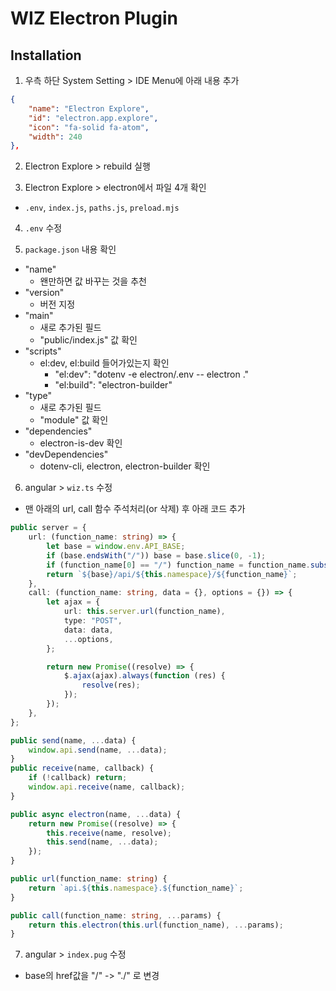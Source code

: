 # WIZ Electron Plugin

## Installation

1. 우측 하단 System Setting > IDE Menu에 아래 내용 추가

```json
{
    "name": "Electron Explore",
    "id": "electron.app.explore",
    "icon": "fa-solid fa-atom",
    "width": 240
},
```

2. Electron Explore > rebuild 실행

3. Electron Explore > electron에서 파일 4개 확인

- `.env`, `index.js`, `paths.js`, `preload.mjs`

4. `.env` 수정

5. `package.json` 내용 확인

- "name"
    - 왠만하면 값 바꾸는 것을 추천
- "version"
    - 버전 지정
- "main"
    - 새로 추가된 필드
    - "public/index.js" 값 확인
- "scripts"
    - el:dev, el:build 들어가있는지 확인
        - "el:dev": "dotenv -e electron/.env -- electron ."
        - "el:build": "electron-builder"
- "type"
    - 새로 추가된 필드
    - "module" 값 확인
- "dependencies"
    - electron-is-dev 확인
- "devDependencies"
    - dotenv-cli, electron, electron-builder 확인

6. angular > `wiz.ts` 수정

- 맨 아래의 url, call 함수 주석처리(or 삭제) 후 아래 코드 추가

```typescript
public server = {
    url: (function_name: string) => {
        let base = window.env.API_BASE;
        if (base.endsWith("/")) base = base.slice(0, -1);
        if (function_name[0] == "/") function_name = function_name.substring(1);
        return `${base}/api/${this.namespace}/${function_name}`;
    },
    call: (function_name: string, data = {}, options = {}) => {
        let ajax = {
            url: this.server.url(function_name),
            type: "POST",
            data: data,
            ...options,
        };

        return new Promise((resolve) => {
            $.ajax(ajax).always(function (res) {
                resolve(res);
            });
        });
    },
};

public send(name, ...data) {
    window.api.send(name, ...data);
}
public receive(name, callback) {
    if (!callback) return;
    window.api.receive(name, callback);
}

public async electron(name, ...data) {
    return new Promise((resolve) => {
        this.receive(name, resolve);
        this.send(name, ...data);
    });
}

public url(function_name: string) {
    return `api.${this.namespace}.${function_name}`;
}

public call(function_name: string, ...params) {
    return this.electron(this.url(function_name), ...params);
}
```

7. angular > `index.pug` 수정

- base의 href값을 "/" -> "./" 로 변경
